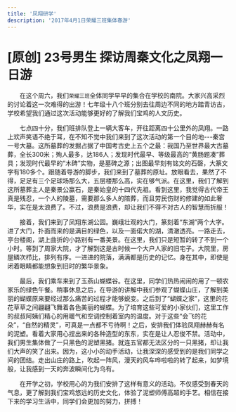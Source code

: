 ```yaml
---
title: '凤翔研学'
description: '2017年4月1日荣耀三班集体春游'
---
```


# [原创] 23号男生 探访周秦文化之凤翔一日游

　　在这个周六，我们`荣耀三班`全体同学早早的集合在学校的南院。大家兴高采烈的讨论着这一次难得的出游！七年级十八个班分别去往周边不同的地方踏青访古，学校希望我们通过这次活动能够更好的了解我们宝鸡的人文历史。 

　　七点四十分，我们班排队登上一辆大客车，开往距离四十公里外的凤翔。一路上欢声笑语不绝于耳，在不知不觉中我们来到了这次活动的第一个目的地---秦宫一号大墓。这所墓葬的发掘占据了中国考古史上五个之最：我国乃至世界最大古墓葬，全长300米；殉人最多，达186人；发现时代最早、等级最高的“黄肠题凑”葬具；发现时代最早的“木碑”实物，是墓碑之源；出图最早刻有铭文的石磬，大篆文字有180多个。跟随着导游的脚步，我们来到了墓葬的原址。放眼看去，果然了不得，足足有三个足球场那么大，五层楼那么高，实在够气派。在这里，我们了解到这所墓葬主人是秦景公赢石，是秦始皇的十四代先祖。看到这里，我觉得古代帝王真是残忍，一个人的陵墓，需要那么多人的陪葬，而且劳民伤财的修建的如此奢华，实在是太浪费了。不过，浪费是浪费，却让我们不得不对古人的智慧而折服！

　　接着，我们来到了凤翔东湖公园。巍峨壮观的大门，篆刻着“东湖”两个大字。进了大门，扑面而来的是满目的绿色，以及一面偌大的湖，清澈透亮。一路走去，亭台楼阁，湖上曲折的小路别有一番美景。在这里，我们只是短暂的转了不到一个小时。等到了周家大院，才了解到这是古时候一个大户人家的旧宅子。大院里，房屋鳞次栉比，排列有序。一进进的院落，满满都是历史的记忆。身在其中，即使是闭着眼睛都能想象到旧时的繁华景象。 

　　最后，我们乘车来到了玉燕山蝴蝶谷。在这里，同学们热热闹闹的用了一顿农家乐的绿色午餐。稍事休息之后，在导游的讲解中我们参观了蝴蝶山庄，了解到美丽的蝴蝶原来要经过那么痛苦的过程才能够蜕变。之后到了“蝴蝶之家”，这里的花花草草之间翩翩飞舞着各色美丽的蝴蝶。为了培育这些可爱的小家伙们，这里工作的叔叔阿姨们精心的用暖气和空调控制着室内的温度。对于这些“会飞的花朵”，“自然的精灵”，可真是一点都不亏待啊！之后，安排我们体验凤翔赫赫有名的泥塑。看着大家用心捏出来的各种造型的东东，实在是让人忍俊不禁。活动中，我们男生集体做了一只黑色的泥塑黑猪。就连五官都无法区分的一只黑猪，却让我们大声的笑了出来。因为，这小小的动手活动，让我深深的感受到的是我们同学之间的团结。走出山庄的路上，吹起一阵风，漫天的风车哗啦啦的转了起来，如梦境般，让我感到一天的奔波瞬间化为乌有。

　　在开学之初，学校用心的为我们安排了这样有意义的活动。不仅感受到春天的气息，更了解到我们宝鸡悠远的历史文化，体验了泥塑师傅高超的手艺。相信在接下来的学习生活中，同学们会更加的努力，拼搏！
